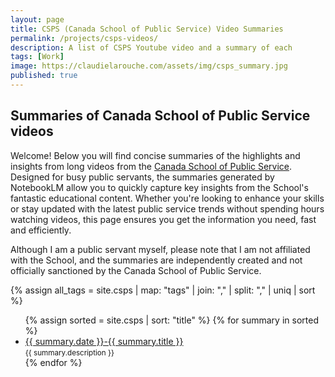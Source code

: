 ```yaml
---
layout: page
title: CSPS (Canada School of Public Service) Video Summaries
permalink: /projects/csps-videos/
description: A list of CSPS Youtube video and a summary of each
tags: [Work]
image: https://claudielarouche.com/assets/img/csps_summary.jpg
published: true
---
```


<link rel="stylesheet" href="{{ "/assets/css/custom.css" | relative_url }}">

## Summaries of Canada School of Public Service videos
  
Welcome! Below you will find concise summaries of the highlights and insights from long videos from the <a href="https://www.youtube.com/@SchoolEcole_GC" target="_blank">Canada School of Public Service</a>. Designed for busy public servants, the summaries generated by NotebookLM allow you to quickly capture key insights from the School's fantastic educational content. Whether you're looking to enhance your skills or stay updated with the latest public service trends without spending hours watching videos, this page ensures you get the information you need, fast and efficiently.

Although I am a public servant myself, please note that I am not affiliated with the School, and the summaries are independently created and not officially sanctioned by the Canada School of Public Service.

{% assign all_tags = site.csps | map: "tags" | join: "," | split: "," | uniq | sort %}

<ul>
  {% assign sorted = site.csps | sort: "title" %}
  {% for summary in sorted %}
    <li>
      <a href="/redesign{{ summary.url }}">{{ summary.date }}-{{ summary.title }}</a><br>
      <small>{{ summary.description }}</small>
    </li>
  {% endfor %}
</ul>